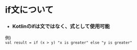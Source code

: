 # if文について
- ### Kotlinのifは文ではなく、式として使用可能
例)   
`val result = if (x > y) "x is greater" else "y is greater"`
